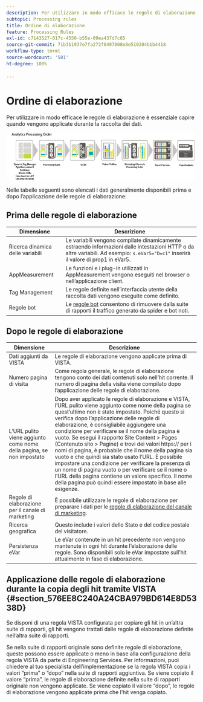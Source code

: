 ```yaml
---
description: Per utilizzare in modo efficace le regole di elaborazione è essenziale capire quando vengono applicate durante la raccolta dei dati.
subtopic: Processing rules
title: Ordine di elaborazione
feature: Processing Rules
exl-id: c7143527-017c-4550-b55e-09ea437d7c85
source-git-commit: 71b3b1937e7fa272f0497008e8e510204bbb4418
workflow-type: tm+mt
source-wordcount: '501'
ht-degree: 100%

---
```


# Ordine di elaborazione

Per utilizzare in modo efficace le regole di elaborazione è essenziale capire quando vengono applicate durante la raccolta dei dati.

![](assets/analytics_processing_order_test.png)

Nelle tabelle seguenti sono elencati i dati generalmente disponibili prima e dopo l’applicazione delle regole di elaborazione:

## Prima delle regole di elaborazione

| Dimensione | Descrizione |
|--- |--- |
| Ricerca dinamica delle variabili | Le variabili vengono compilate dinamicamente estraendo informazioni dalle intestazioni HTTP o da altre variabili. Ad esempio: `s.eVar5="D=c1"` inserirà il valore di prop1 in eVar5. |
| AppMeasurement | Le funzioni e i plug-in utilizzati in AppMeasurement vengono eseguiti nel browser o nell’applicazione client. |
| Tag Management | Le regole definite nell’interfaccia utente della raccolta dati vengono eseguite come definito. |
| Regole bot | Le [regole bot](/help/admin/admin/bot-removal/bot-rules.md) consentono di rimuovere dalla suite di rapporti il traffico generato da spider e bot noti. |

## Dopo le regole di elaborazione

| Dimensione | Descrizione |
|--- |--- |
| Dati aggiunti da VISTA | Le regole di elaborazione vengono applicate prima di VISTA. |
| Numero pagina di visita | Come regola generale, le regole di elaborazione tengono conto dei dati contenuti solo nell’hit corrente. Il numero di pagina della visita viene compilato dopo l’applicazione delle regole di elaborazione. |
| L’URL pulito viene aggiunto come nome della pagina, se non impostato | Dopo aver applicato le regole di elaborazione e VISTA, l’URL pulito viene aggiunto come nome della pagina se quest’ultimo non è stato impostato. Poiché questo si verifica dopo l’applicazione delle regole di elaborazione, è consigliabile aggiungere una condizione per verificare se il nome della pagina è vuoto. Se esegui il rapporto Site Content > Pages (Contenuto sito > Pagine) e trovi dei valori https:// per i nomi di pagina, è probabile che il nome della pagina sia vuoto e che quindi sia stato usato l’URL.  È possibile impostare una condizione per verificare la presenza di un nome di pagina vuoto o per verificare se il nome o l’URL della pagina contiene un valore specifico. Il nome della pagina può quindi essere impostato in base alle esigenze. |
| Regole di elaborazione per il canale di marketing | È possibile utilizzare le regole di elaborazione per preparare i dati per le [regole di elaborazione del canale di marketing](https://experienceleague.adobe.com/docs/analytics/components/marketing-channels/c-rules.html?lang=it). |
| Ricerca geografica | Questo include i valori dello Stato e del codice postale del visitatore. |
| Persistenza eVar | Le eVar contenute in un hit precedente non vengono mantenute in ogni hit durante l’elaborazione delle regole. Sono disponibili solo le eVar impostate sull’hit attualmente in fase di elaborazione. |

## Applicazione delle regole di elaborazione durante la copia degli hit tramite VISTA {#section_576EE8C240A24CBA979BD614E8D5338D}

Se disponi di una regola VISTA configurata per copiare gli hit in un’altra suite di rapporti, gli hit vengono trattati dalle regole di elaborazione definite nell’altra suite di rapporti.

Se nella suite di rapporti originale sono definite regole di elaborazione, queste possono essere applicate o meno in base alla configurazione della regola VISTA da parte di Engineering Services. Per informazioni, puoi chiedere al tuo specialista dell’implementazione se la regola VISTA copia i valori “prima” o “dopo” nella suite di rapporti aggiuntiva. Se viene copiato il valore “prima”, le regole di elaborazione definite nella suite di rapporti originale non vengono applicate. Se viene copiato il valore “dopo”, le regole di elaborazione vengono applicate prima che l’hit venga copiato.

